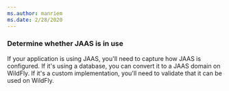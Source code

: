 ```yaml
---
ms.author: manriem
ms.date: 2/28/2020
---
```


### Determine whether JAAS is in use

If your application is using JAAS, you'll need to capture how JAAS is configured. If it's using a database, you can convert it to a JAAS domain on WildFly. If it's a custom implementation, you'll need to validate that it can be used on WildFly.
